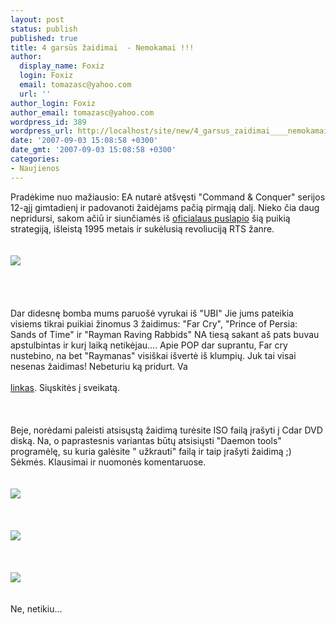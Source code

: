 ```yaml
---
layout: post
status: publish
published: true
title: 4 garsūs žaidimai  - Nemokamai !!!
author:
  display_name: Foxiz
  login: Foxiz
  email: tomazasc@yahoo.com
  url: ''
author_login: Foxiz
author_email: tomazasc@yahoo.com
wordpress_id: 389
wordpress_url: http://localhost/site/new/4_garsus_zaidimai____nemokamai_/
date: '2007-09-03 15:08:58 +0300'
date_gmt: '2007-09-03 15:08:58 +0300'
categories:
- Naujienos
---
```

<p>Pradėkime nuo mažiausio: EA nutarė atšvęsti &quot;Command &amp; Conquer&quot; serijos 12-ąjį gimtadienį ir padovanoti žaidėjams pačią pirmąją dalį. Nieko čia daug nepridursi, sakom ačiū ir siunčiamės iš <a class="ns" href="http://www.commandandconquer.com/intel/default.aspx?id=61#NewsMain">oficialaus puslapio</a> šią puikią strategiją, išleistą 1995 metais ir sukėlusią revoliuciją RTS žanre.<br />
<br><br><img src="http://images.5star-network.com/screenshots/large/c/o/command-conquer.jpg"><br><br />
<br><br />
<br>Dar didesnę bomba mums paruošė  vyrukai iš &quot;UBI&quot;  Jie jums pateikia visiems tikrai puikiai žinomus 3 žaidimus: &quot;Far Cry&quot;, &quot;Prince of Persia: Sands of Time&quot; ir &quot;Rayman Raving Rabbids&quot; NA tiesą sakant aš pats buvau apstulbintas ir kurį laiką netikėjau.... Apie POP dar suprantu, Far cry nustebino, na bet &quot;Raymanas&quot; visiškai išvertė iš klumpių. Juk tai visai nesenas žaidimas! Nebeturiu ką pridurt. Va<br />
<br><a class="ns" href="http://www.fileplanet.com/free_games.shtml">linkas</a>. Siųskitės į sveikatą.<br />
<br><br />
<br>Beje, norėdami paleisti atsisųstą žaidimą turėsite ISO failą įrašyti į Cdar DVD diską. Na, o paprastesnis variantas būtų atsisiųsti &quot;Daemon tools&quot; programėlę, su kuria galėsite &quot; užkrauti&quot; failą ir taip įrašyti žaidimą ;) Sėkmės. Klausimai ir nuomonės komentaruose.<br />
<br><br><img src="http://www.epilog.de/Dokumente/Spiele/Computer/Ubi_Soft/_Bilder/Far_Cry_B01.jpg"><br><br />
<br><br><img src="http://www.hry-sk.com/images/katalog/PC%20prince%20of%20persia%20sands%20of%20time_box.jpg"><br><br />
<br><br><img src="http://www.vpd.fi/kuvat/pc_rayman_raving_rabbids.jpg"><br><br />
<br>Ne, netikiu...<br />
<br></p>
